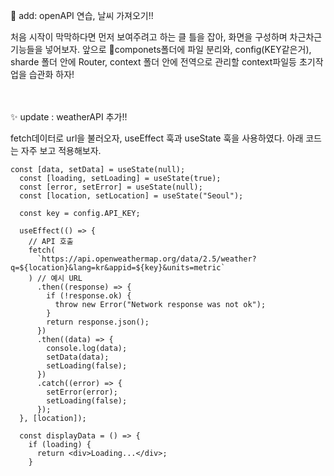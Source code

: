 🎉 add: openAPI 연습, 날씨 가져오기!!

처음 시작이 막막하다면 먼저 보여주려고 하는 클 틀을 잡아, 
화면을 구성하며 차근차근 기능들을 넣어보자.
앞으로 componets폴더에 파일 분리와, config(KEY같은거), sharde 폴더 안에 Router, context 폴더 안에 전역으로 관리할 context파일등 초기작업을 습관화 하자! 


</br>
</br>
✨ update : weatherAPI 추가!!

fetch데이터로 url을 불러오자, useEffect 훅과 useState 훅을 사용하였다.
아래 코드는 자주 보고 적용해보자.

```
const [data, setData] = useState(null);
  const [loading, setLoading] = useState(true);
  const [error, setError] = useState(null);
  const [location, setLocation] = useState("Seoul");

  const key = config.API_KEY;

  useEffect(() => {
    // API 호출
    fetch(
      `https://api.openweathermap.org/data/2.5/weather?q=${location}&lang=kr&appid=${key}&units=metric`
    ) // 예시 URL
      .then((response) => {
        if (!response.ok) {
          throw new Error("Network response was not ok");
        }
        return response.json();
      })
      .then((data) => {
        console.log(data);
        setData(data);
        setLoading(false);
      })
      .catch((error) => {
        setError(error);
        setLoading(false);
      });
  }, [location]);

  const displayData = () => {
    if (loading) {
      return <div>Loading...</div>;
    }
```
